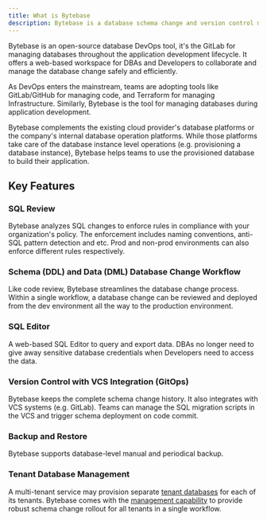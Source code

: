 ```yaml
---
title: What is Bytebase
description: Bytebase is a database schema change and version control management tool for teams. It consists of a web console and a backend. The backend has a migration core to manage database schema changes. It also integrates with VCS to enable version controlled schema management.
---
```


Bytebase is an open-source database DevOps tool, it's the GitLab for managing databases throughout the application development lifecycle. It offers a web-based workspace for DBAs and Developers to collaborate and manage the database change safely and efficiently.

As DevOps enters the mainstream, teams are adopting tools like GitLab/GitHub for managing code, and Terraform for managing Infrastructure. Similarly, Bytebase is the tool for managing databases during application development.

Bytebase complements the existing cloud provider's database platforms or the company's internal database operation platforms. While those platforms take care of the database instance level operations (e.g. provisioning a database instance), Bytebase helps teams to use the provisioned database to build their application.

## Key Features

### SQL Review

Bytebase analyzes SQL changes to enforce rules in compliance with your organization's policy. The enforcement includes naming conventions, anti-SQL pattern detection and etc. Prod and non-prod environments can also enforce different rules respectively.

### Schema (DDL) and Data (DML) Database Change Workflow

Like code review, Bytebase streamlines the database change process. Within a single workflow, a database change can be reviewed and deployed from the dev environment all the way to the production environment.

### SQL Editor

A web-based SQL Editor to query and export data. DBAs no longer need to give away sensitive database credentials when Developers need to access the data.

### Version Control with VCS Integration (GitOps)

Bytebase keeps the complete schema change history. It also integrates with VCS systems (e.g. GitLab). Teams can manage the SQL migration scripts in the VCS and trigger schema deployment on code commit.

### Backup and Restore

Bytebase supports database-level manual and periodical backup.

### Tenant Database Management

A multi-tenant service may provision separate [tenant databases](/docs/concepts/tenant-database) for each of its tenants. Bytebase comes with the [management capability](/docs/tenant-database-management/overview) to provide robust schema change rollout for all tenants in a single workflow.
